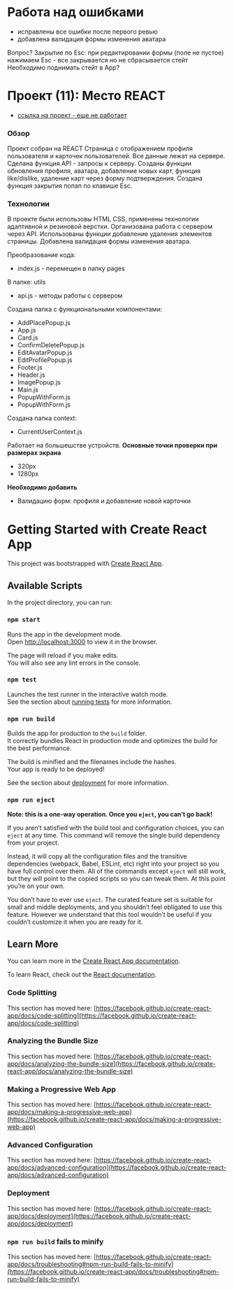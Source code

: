 # Работа над ошибками
* исправлены все ошибки после первого ревью
* добавлена валидация формы изменения аватара

Вопрос?
Закрытие по Esc:
при редактировании формы (поле не пустое)
нажимаем Esc - все закрывается но не сбрасывается стейт
Необходимо поднимать стейт в App?

# Проект (11): Место REACT

* [ссылка на проект - еще не работает](http://pavel-khokhlov.github.io/mesto-react)

### Обзор
Проект собран на REACT
Страница с отображением профиля пользователя и карточек пользователей. Все данные лежат на сервере. Сделана функция API - запросы к серверу.
Созданы функции обновления профиля, аватара, добавление новых карт, функция like/dislike, удаление карт через форму подтверждения. Создана функция закрытия попап по клавише Esc.

### Технологии
В проекте были использовы HTML CSS, применены технологии адаптивной и резиновой верстки.
Организована работа с сервером через API. Использованы функции добавление удаления элементов страницы.
Добавлена валидация формы изменения аватара.

Преобразование кода:
* index.js - перемещен в папку pages

В папке: utils
* api.js - методы работы с сервером

Создана папка с функциональными компонентами:
* AddPlacePopup.js
* App.js
* Card.js
* ConfirmDeletePopup.js
* EditAvatarPopup.js
* EditProfilePopup.js
* Footer.js
* Header.js
* ImagePopup.js
* Main.js
* PopupWithForm.js
* PopupWithForm.js

Создана папка context:
* CurrentUserContext.js

Работает на большешстве устройств.
**Основные точки проверки при размерах экрана**
* 320px 
* 1280px

**Необходимо добавить**
* Валидацию форм: профиля и добавление новой карточки

# Getting Started with Create React App

This project was bootstrapped with [Create React App](https://github.com/facebook/create-react-app).

## Available Scripts

In the project directory, you can run:

### `npm start`

Runs the app in the development mode.\
Open [http://localhost:3000](http://localhost:3000) to view it in the browser.

The page will reload if you make edits.\
You will also see any lint errors in the console.

### `npm test`

Launches the test runner in the interactive watch mode.\
See the section about [running tests](https://facebook.github.io/create-react-app/docs/running-tests) for more information.

### `npm run build`

Builds the app for production to the `build` folder.\
It correctly bundles React in production mode and optimizes the build for the best performance.

The build is minified and the filenames include the hashes.\
Your app is ready to be deployed!

See the section about [deployment](https://facebook.github.io/create-react-app/docs/deployment) for more information.

### `npm run eject`

**Note: this is a one-way operation. Once you `eject`, you can’t go back!**

If you aren’t satisfied with the build tool and configuration choices, you can `eject` at any time. This command will remove the single build dependency from your project.

Instead, it will copy all the configuration files and the transitive dependencies (webpack, Babel, ESLint, etc) right into your project so you have full control over them. All of the commands except `eject` will still work, but they will point to the copied scripts so you can tweak them. At this point you’re on your own.

You don’t have to ever use `eject`. The curated feature set is suitable for small and middle deployments, and you shouldn’t feel obligated to use this feature. However we understand that this tool wouldn’t be useful if you couldn’t customize it when you are ready for it.

## Learn More

You can learn more in the [Create React App documentation](https://facebook.github.io/create-react-app/docs/getting-started).

To learn React, check out the [React documentation](https://reactjs.org/).

### Code Splitting

This section has moved here: [https://facebook.github.io/create-react-app/docs/code-splitting](https://facebook.github.io/create-react-app/docs/code-splitting)

### Analyzing the Bundle Size

This section has moved here: [https://facebook.github.io/create-react-app/docs/analyzing-the-bundle-size](https://facebook.github.io/create-react-app/docs/analyzing-the-bundle-size)

### Making a Progressive Web App

This section has moved here: [https://facebook.github.io/create-react-app/docs/making-a-progressive-web-app](https://facebook.github.io/create-react-app/docs/making-a-progressive-web-app)

### Advanced Configuration

This section has moved here: [https://facebook.github.io/create-react-app/docs/advanced-configuration](https://facebook.github.io/create-react-app/docs/advanced-configuration)

### Deployment

This section has moved here: [https://facebook.github.io/create-react-app/docs/deployment](https://facebook.github.io/create-react-app/docs/deployment)

### `npm run build` fails to minify

This section has moved here: [https://facebook.github.io/create-react-app/docs/troubleshooting#npm-run-build-fails-to-minify](https://facebook.github.io/create-react-app/docs/troubleshooting#npm-run-build-fails-to-minify)

